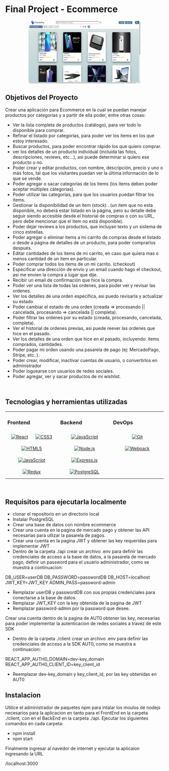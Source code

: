 # Final Project - Ecommerce

<p align="center">
  <img height="200" src="./Ecommerce.png" />
</p>


## Objetivos del Proyecto  
  

Crear una aplicación para Ecommerce en la cual se puedan manejar productos por categorias y a partir de ella poder, entre otras cosas:

- Ver la lista completa de productos (catálogo), para ver todo lo disponible para comprar.
- Refinar el listado por categorías, para poder ver los items en los que estoy interesado.
- Buscar productos, para poder encontrar rápido los que quiero comprar.
- ver los detalles de un producto individual (incluida las fotos, descripciones, reviews, etc...), asi puede determinar si quiero ese producto o no.
- Poder crear y editar productos, con nombre, descripción, precio y uno o más fotos, tal que los visitantes puedan ver la última información de lo que se vende.
- Poder agregar o sacar categorías de los items (los items deben poder aceptar múltiples categorías).
- Poder utilizar las categorías, para que los usuarios puedan filtrar los items.
- Gestionar la disponibilidad de un item (stock) . (un item que no esta disponible, no deberá estar listado en la página, pero su detalle debe seguir siendo accesible desde el historial de compras o con su URL, pero debe mencionar que el item no está disponible).
- Poder dejar reviews a los productos, que incluyan texto y un sistema de cinco estrellas.
- Poder agregar o eliminar items a mi carrito de compras desde el listado o desde a página de detalles de un producto, para poder comprarlos despues.
- Editar cantidades de los items de mi carrito, en caso que quiera mas o menos cantidad de un item en particular.
- Poder comprar todos los items de un mi carrito. (checkout)
- Especificar una dirección de envio y un email cuando hago el checkout, asi me envien la compra a lugar que dije.
- Recibir un email de confirmación que hice la compra.
- Poder ver una lista de todas las ordenes, para poder ver y revisar las ordenes.
- Ver los detalles de una orden específica, asi puedo revisarla y actualizar su estado
- Poder cambiar el estado de una orden (creada => procesando || cancelada, procesando => cancelada || completa).
- Poder filtrar las ordenes por su estado (creada, procesando, cancelada, completa).
- Ver el historial de ordenes previas, asi puede reever las ordenes que hice en el pasado.
- Ver los detalles de una orden que hice en el pasado, incluyendo: items comprados, cantidades.
- Poder pagar mi orden usando una pasarela de pago (ej: MercadoPago, Stripe, etc..).
- Poder crear, modificar, inactivar cuentas de usuario, o convertirlos en administrador
- Poder loguearse con usuarios de redes sociales.
- Poder agregar, ver y sacar productos de mi wishlist.
  

<br/>  


## Tecnologias y herramientas utilizadas  
<table><tr><td valign="top" width="33%">



### Frontend  
<div align="center">  
<a href="https://reactjs.org/" target="_blank"><img style="margin: 10px" src="https://profilinator.rishav.dev/skills-assets/react-original-wordmark.svg" alt="React" height="75" /></a>  
<a href="https://www.w3schools.com/css/" target="_blank"><img style="margin: 10px" src="https://profilinator.rishav.dev/skills-assets/css3-original-wordmark.svg" alt="CSS3" height="75" /></a>  
<a href="https://en.wikipedia.org/wiki/HTML5" target="_blank"><img style="margin: 10px" src="https://profilinator.rishav.dev/skills-assets/html5-original-wordmark.svg" alt="HTML5" height="75" /></a>  
<a href="https://www.javascript.com/" target="_blank"><img style="margin: 10px" src="https://profilinator.rishav.dev/skills-assets/javascript-original.svg" alt="JavaScript" height="75" /></a>  
<a href="https://redux.js.org/" target="_blank"><img style="margin: 10px" src="https://profilinator.rishav.dev/skills-assets/redux-original.svg" alt="Redux" height="75" /></a>  
</div>

</td><td valign="top" width="33%">



### Backend  
<div align="center">  
<a href="https://www.javascript.com/" target="_blank"><img style="margin: 10px" src="https://profilinator.rishav.dev/skills-assets/javascript-original.svg" alt="JavaScript" height="75" /></a>  
<a href="https://nodejs.org/" target="_blank"><img style="margin: 10px" src="https://profilinator.rishav.dev/skills-assets/nodejs-original-wordmark.svg" alt="Node.js" height="75" /></a>  
<a href="https://expressjs.com/" target="_blank"><img style="margin: 10px" src="https://profilinator.rishav.dev/skills-assets/express-original-wordmark.svg" alt="Express.js" height="75" /></a>  
<a href="https://www.postgresql.org/" target="_blank"><img style="margin: 10px" src="https://profilinator.rishav.dev/skills-assets/postgresql-original-wordmark.svg" alt="PostgreSQL" height="75" /></a>  
</div>

</td><td valign="top" width="33%">



### DevOps  
<div align="center">  
<a href="https://github.com/" target="_blank"><img style="margin: 10px" src="https://profilinator.rishav.dev/skills-assets/git-scm-icon.svg" alt="Git" height="75" /></a>   
<a href="https://webpack.js.org/" target="_blank"><img style="margin: 10px" src="https://profilinator.rishav.dev/skills-assets/webpack-original.svg" alt="Webpack" height="75" /></a>  

</div>

</td></tr></table>  

<br/>  


## Requisitos para ejecutarla localmente  
  

- clonar el repositorio en un directorio local
- Instalar PostgreSQL
- Crear una base de datos con nombre ecommerce
- Crear una cuenta en la pagina de mercado pago y obtener las API necesarias para utlizar la pasarela de pagos.
- Crear una cuenta en la pagina JWT y obtener las key requeridas para implementar JWT
- Dentro de la carpeta ./api crear un archivo .env para definir las credenciales de acceso a la base de datos, a la pasarela de mercado pago, definir un password para el usuario administrador, como se muestra a continuacion:

DB_USER=userDB
DB_PASSWORD=passwordDB
DB_HOST=localhost
JWT_KEY=JWT_KEY
ADMIN_PASS=password-admin

- Remplazar userDB y passwordDB con sus propias credenciales para conectarse a la base de datos.
- Remplazar JWT_KEY con la key obtenida de la pagina de JWT
- Remplazar password-admin por la password que desee.
  
Crear una cuenta dentro de la pagina de AUT0  obtener las key, necesarias para poder implementar la autenticacion de redes sociales a travez de este SDK

- Dentro de la carpeta ./client crear un archivo .env para definir las credenciales de acceso a la SDK AUT0, como se muestra a continuacion:

REACT_APP_AUTH0_DOMAIN=dev-key_domain
REACT_APP_AUTH0_CLIENT_ID=key_client_id

- Reemplazar dev-key_domain y key_client_id, por las key obtenidas en AUT0

## Instalacion  
  

Utilice el administrador de paquetes npm para intalar los moulos de nodejs necesarios para la aplicacion en tanto para el FrontEnd en la carpeta ./client, con en el BackEnd en la carpeta ./api.
Ejecutar los siguientes comandos en cada carpeta:
- npm install
- npm start

Finalmente ingresar al navedor de internet y ejecutar la aplicaion ingresando la URL

/localhost:3000

